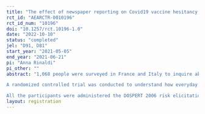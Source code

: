 ```yaml
---
title: "The effect of newspaper reporting on Covid19 vaccine hesitancy: a randomized controlled trial"
rct_id: "AEARCTR-0010196"
rct_id_num: "10196"
doi: "10.1257/rct.10196-1.0"
date: "2022-10-10"
status: "completed"
jel: "D91, D81"
start_year: "2021-05-05"
end_year: "2021-06-21"
pi: "Anna Rinaldi"
pi_other: ""
abstract: "1,068 people were surveyed in France and Italy to inquire about individual potential acceptance, focusing on time preferences, in a risk-return framework: having the vaccination today, in a month, and in 3 months; perceived risks of vaccination and COVID-19; and expected benefit of the vaccine. 
A randomized controlled trial was conducted to understand how everyday stimuli, such as fact-based news about vaccines, impact on audience acceptance of vaccination. The main experiment involved two groups of participants and two different articles about vaccine-related thrombosis taken from two Italian newspapers. One article used a more abstract description and language, and the other used a more anecdotical description and concrete language; each group read only one of these articles. Two other groups were assigned categorization tasks; one was asked to complete a concrete categorization task and the other an abstract categorization task.
All the participants were administered the DOSPERT 2006 risk elicitation questionnaire in health domain to acquire information about personal risk attitude. "
layout: registration
---
```


